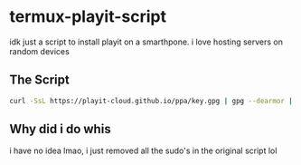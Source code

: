 # termux-playit-script
idk just a script to install playit on a smarthpone. i love hosting servers on random devices
## The Script

```bash
curl -SsL https://playit-cloud.github.io/ppa/key.gpg | gpg --dearmor | tee /etc/apt/trusted.gpg.d/playit.gpg >/dev/null && echo "deb [signed-by=/etc/apt/trusted.gpg.d/playit.gpg] https://playit-cloud.github.io/ppa/data ./" | tee /etc/apt/sources.list.d/playit-cloud.list && apt update && apt install playit
```

## Why did i do whis
i have no idea lmao, i just removed all the sudo's in the original script lol
